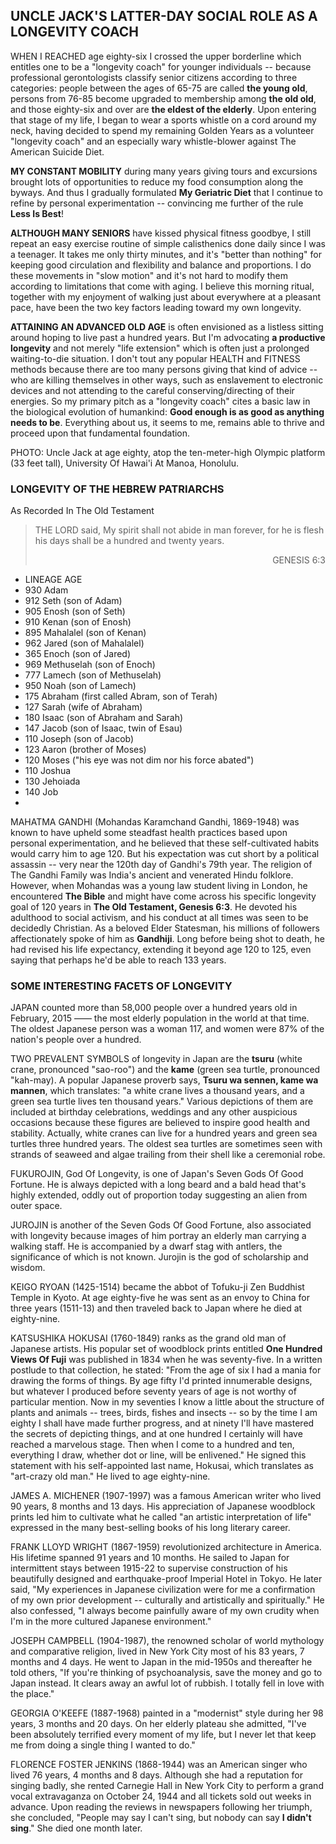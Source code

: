 <style>
blockquote > footer {
    float: right;
}

blockquote:after { 
   content: '.'; 
   visibility: hidden; 
   display: block; 
   height: 0; 
   clear: both;
}

</style>

## UNCLE JACK'S LATTER-DAY SOCIAL ROLE AS A LONGEVITY COACH

<main>

WHEN I REACHED age eighty-six I crossed the upper borderline which entitles one to be a "longevity coach" for younger individuals -- because professional gerontologists classify senior citizens according to three categories: people between the ages of 65-75 are called __the young old__, persons from 76-85 become upgraded to membership among __the old old__, and those eighty-six and over are __the eldest of the elderly__. Upon entering that stage of my life, I began to wear a sports whistle on a cord around my neck, having decided to spend my remaining Golden Years as a volunteer "longevity coach" and an especially wary whistle-blower against The American Suicide Diet.

**MY CONSTANT MOBILITY** during many years giving tours and excursions brought lots of opportunities to reduce my food consumption along the byways. And thus I gradually formulated **My Geriatric Diet** that I continue to refine by personal experimentation -- convincing me further of the rule __Less Is Best__!

**ALTHOUGH MANY SENIORS** have kissed physical fitness goodbye, I still repeat an easy exercise routine of simple calisthenics done daily since I was a teenager. It takes me only thirty minutes, and it's "better than nothing" for keeping good circulation and flexibility and balance and proportions. I do these movements in "slow motion" and it's not hard to modify them according to limitations that come with aging. I believe this morning ritual, together with my enjoyment of walking just about everywhere at a pleasant pace, have been the two key factors leading toward my own longevity.

**ATTAINING AN ADVANCED OLD AGE** is often envisioned as a listless sitting around hoping to live past a hundred years. But I'm advocating __a productive longevity__ and not merely "life extension" which is often just a prolonged waiting-to-die situation. I don't tout any popular HEALTH and FITNESS methods because there are too many persons giving that kind of advice -- who are killing themselves in other ways, such as enslavement to electronic devices and not attending to the careful conserving/directing of their energies. So my primary pitch as a "longevity coach" cites a basic law in the biological evolution of humankind: __Good enough is as good as anything needs to be__. Everything about us, it seems to me, remains able to thrive and proceed upon that fundamental foundation.

PHOTO: Uncle Jack at age eighty, atop the ten-meter-high Olympic platform (33 feet tall), University Of Hawai'i At Manoa, Honolulu.

<div class="centered">

### LONGEVITY OF THE HEBREW PATRIARCHS 
As Recorded In The Old Testament 

</div>

<blockquote>

THE LORD said, My spirit shall not abide in man forever, for he is flesh his days shall be a hundred and twenty years.

<footer>GENESIS 6:3</footer>
</blockquote>

<ul>
<li>
LINEAGE AGE
</li>

<li>930 Adam</li>
<li>912 Seth (son of Adam)</li>
<li>905 Enosh (son of Seth)</li>
<li>910 Kenan (son of Enosh)</li>
<li>895 Mahalalel (son of Kenan)</li>
<li>962 Jared (son of Mahalalel)</li>
<li>365 Enoch (son of Jared)</li>
<li>969 Methuselah (son of Enoch)</li>
<li>777 Lamech (son of Methuselah)</li>
<li>950 Noah (son of Lamech)</li>
<li>175 Abraham (first called Abram, son of Terah)</li>
<li>127 Sarah (wife of Abraham)</li>
<li>180 Isaac (son of Abraham and Sarah)</li>
<li>147 Jacob (son of Isaac, twin of Esau)</li>
<li>110 Joseph (son of Jacob)</li>
<li>123 Aaron (brother of Moses)</li>
<li>120 Moses ("his eye was not dim nor his force abated")</li>
<li>110 Joshua</li>
<li>130 Jehoiada</li>
<li>140 Job</li>
<li>
</ul>

<!-- four open circles -->

MAHATMA GANDHI (Mohandas Karamchand Gandhi, 1869-1948) was known to have upheld some steadfast health practices based upon personal experimentation, and he believed that these self-cultivated habits would carry him to age 120. But his expectation was cut short by a political assassin -- very near the 120th day of Gandhi's 79th year. The religion of The Gandhi Family was India's ancient and venerated Hindu folklore. However, when Mohandas was a young law student living in London, he encountered __The Bible__ and might have come across his specific longevity goal of 120 years in __The Old Testament, Genesis 6:3__. He devoted his adulthood to social activism, and his conduct at all times was seen to be decidedly Christian. As a beloved Elder Statesman, his millions of followers affectionately spoke of him as __Gandhiji__. Long before being shot to death, he had revised his life expectancy, extending it beyond age 120 to 125, even saying that perhaps he'd be able to reach 133 years. ​
​
### SOME INTERESTING FACETS OF LONGEVITY

JAPAN counted more than 58,000 people over a hundred years old in February, 2015 —— the most elderly population in the world at that time. The oldest Japanese person was a woman 117, and women were 87% of the nation's people over a hundred.

TWO PREVALENT SYMBOLS of longevity in Japan are the __tsuru__ (white crane, pronounced "sao-roo") and the __kame__ (green sea turtle, pronounced "kah-may). A popular Japanese proverb says, __Tsuru wa sennen, kame wa mannen__, which translates: "a white crane lives a thousand years, and a green sea turtle lives ten thousand years." Various depictions of them are included at birthday celebrations, weddings and any other auspicious occasions because these figures are believed to inspire good health and stability. Actually, white cranes can live for a hundred years and green sea turtles three hundred years. The oldest sea turtles are sometimes seen with strands of seaweed and algae trailing from their shell like a ceremonial robe.

FUKUROJIN, God Of Longevity, is one of Japan's Seven Gods Of Good Fortune. He is always depicted with a long beard and a bald head that's highly extended, oddly out of proportion today suggesting an alien from outer space.

JUROJIN is another of the Seven Gods Of Good Fortune, also associated with longevity because images of him portray an elderly man carrying a walking staff. He is accompanied by a dwarf stag with antlers, the significance of which is not known. Jurojin is the god of scholarship and wisdom.

KEIGO RYOAN (1425-1514) became the abbot of Tofuku-ji Zen Buddhist Temple in Kyoto. At age eighty-five he was sent as an envoy to China for three years (1511-13) and then traveled back to Japan where he died at eighty-nine.

KATSUSHIKA HOKUSAI (1760-1849) ranks as the grand old man of Japanese artists. His popular set of woodblock prints entitled __One Hundred Views Of Fuji__ was published in 1834 when he was seventy-five. In a written postlude to that collection, he stated: "From the age of six I had a mania for drawing the forms of things. By age fifty I'd printed innumerable designs, but whatever I produced before seventy years of age is not worthy of particular mention. Now in my seventies I know a little about the structure of plants and animals -- trees, birds, fishes and insects -- so by the time I am eighty I shall have made further progress, and at ninety I'll have mastered the secrets of depicting things, and at one hundred I certainly will have reached a marvelous stage. Then when I come to a hundred and ten, everything I draw, whether dot or line, will be enlivened." He signed this statement with his self-appointed last name, Hokusai, which translates as "art-crazy old man." He lived to age eighty-nine.

JAMES A. MICHENER (1907-1997) was a famous American writer who lived 90 years, 8 months and 13 days. His appreciation of Japanese woodblock prints led him to cultivate what he called "an artistic interpretation of life" expressed in the many best-selling books of his long literary career.

FRANK LLOYD WRIGHT (1867-1959) revolutionized architecture in America. His lifetime spanned 91 years and 10 months. He sailed to Japan for intermittent stays between 1915-22 to supervise construction of his beautifully designed and earthquake-proof Imperial Hotel in Tokyo. He later said, "My experiences in Japanese civilization were for me a confirmation of my own prior development -- culturally and artistically and spiritually." He also confessed, "I always become painfully aware of my own crudity when I'm in the more cultured Japanese environment."

JOSEPH CAMPBELL (1904-1987), the renowned scholar of world mythology and comparative religion, lived in New York City most of his 83 years, 7 months and 4 days. He went to Japan in the mid-1950s and thereafter he told others, "If you're thinking of psychoanalysis, save the money and go to Japan instead. It clears away an awful lot of rubbish. I totally fell in love with the place."

GEORGIA O'KEEFE (1887-1968) painted in a "modernist" style during her 98 years, 3 months and 20 days. On her elderly plateau she admitted, "I've been absolutely terrified every moment of my life, but I never let that keep me from doing a single thing I wanted to do."

FLORENCE FOSTER JENKINS (1868-1944) was an American singer who lived 76 years, 4 months and 8 days. Although she had a reputation for singing badly, she rented Carnegie Hall in New York City to perform a grand vocal extravaganza on October 24, 1944 and all tickets sold out weeks in advance. Upon reading the reviews in newspapers following her triumph, she concluded, "People may say I can't sing, but nobody can say __I didn't sing__." She died one month later.

<!-- four open circles -->
</main>